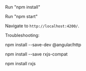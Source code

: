 
Run "npm install"

Run "npm start"

Navigate to `http://localhost:4200/`.





Troubleshooting:

npm install --save-dev @angular/http

npm install --save rxjs-compat

npm install rxjs


